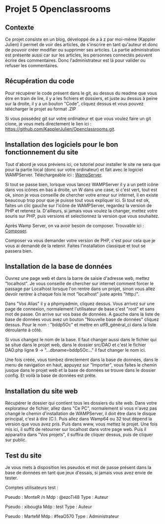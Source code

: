 # Projet 5 Openclassrooms

## Contexte

Ce projet consiste en un blog, développé de a à z par moi-même (Kappler Julien) il permet de voir des articles, de s'inscrire en tant qu'auteur et donc de pouvoir créer modifier ou supprimer ses articles.
La partie administration est présente aussi car sur les articles, les personnes connectés peuvent écrire des commentaires. Donc l'administrateur est là pour valider ou refuser les commentaires.

## Récupération du code

Pour récupérer le code présent dans le git, au dessus du readme que vous être en train de lire, il y a les fichiers et dossiers, et juste au dessus à peine sur la droite, il y a un bouton "Code", cliquez dessus et vous pouvez télécharger le projet au format .ZIP

Si vous possédez git sur votre ordinateur et que vous voulez faire un git clone, je vous mets directement le lien ici : https://github.com/KapplerJulien/Openclassrooms.git. 

## Installation des logiciels pour le bon fonctionnement du site

Tout d'abord je vous préviens ici, ce tutoriel pour installer le site ne sera que pour la partie local (donc sur votre ordinateur) et fait avec le logiciel WAMPServer.
Téléchargeable ici : [WampServer](https://www.wampserver.com/).

Si tout se passe bien, lorsque vous lancez WAMPServer il y a un petit icône dans vos icônes en bas à droite, un W dans une case, si c'est vert, tout est ok, sinon je vous conseille de chercher votre erreur sur internet, il en existe beaucoup trop pour que je puisse tout vous expliquer ici.
Si tout est ok, faites un clic gauche sur l'icône de WAMPServer, regardez la version de PHP et retenez la. D'ailleurs, si jamais vous voulez la changer, mettez votre souris sur PHP, puis versions et selectionnez la version que vous souhaitez.

Après Wamp Server, on va avoir besoin de composer. Trouvable ici : [Composer](https://getcomposer.org/).

Composer va vous demander votre version de PHP, c'est pour cela que je vous ai demandé de la retenir.
Faites l'installation classique et tout se passera bien.

## Installation de la base de données

Ouvrez une page web et dans la barre de saisie d'adresse web, mettez "localhost". Je vous conseille de chercher sur internet comment forcer le passage par Localhost lorsque l'on rentre dans un projet, sinon vous allez devoir rentrer à chaque fois le mot "localhost" juste après "http:/".

Dans "Vos Alias" il y a phpmyadmin, cliquez dessus. 
Vous arrivez sur une page de connexion, normalement l'utilisateur de base c'est "root" et sans mot de passe.
On arrive sur vos base de données.
A gauche dans la liste de base de données vous avez un bouton "Nouvelle base de données" cliquez dessus.
Pour le nom : "bddp5Oc" et mettre en utf8_général_ci dans la liste déroulante à côté.

Si vous changez le nom de la base. Il faut changer aussi dans le fichier qui se situe dans le projet web, dans le dossier src/DAO et c'est le fichier DAO.php
ligne 9 -> "...dbname=bddp5Oc..." il faut changer le nom ici.

Une fois créée, vous tombez directement dans la base de données, dans le menu de navigation en haut, appuyez sur "Importer", vous faites le chemin jusque dans le projet web et la base de données se trouve dans le dossier config.
Et voilà la base de données est prête.

## Installation du site web

Récupérer le dossier qui contient tous les dossiers du site web.
Dans votre explorateur de fichier, allez dans "Ce PC", normalement si vous n'avez pas changé le chemin d'installation de WAMPServer, il doit être dans le disque principal, c'est à dire (C:).
Puis allez dans Wamp64 ou 32 tout dépend la version que vous avez pris. Puis dans www, vous mettez le projet.
Une fois mis ici, il suffit de retourner sur localhost dans votre page web. Puis il apparaitra dans "Vos projets", il suffira de cliquer dessus, puis de cliquer sur public.

## Test du site

Je vous mets à disposition les pseudos et mot de passe présent dans la base de données en tant que jeux d'essais, si jamais vous avez envie de tester.

Comptes utilisateurs test : 

Pseudo : MonteR /n
Mdp : @ezoTi48
Type : Auteur 

Pseudo : xibougta 
Mdp : test
Type : Auteur

Pseudo : MarteM
Mdp : #feaO570
Type : Administrateur
